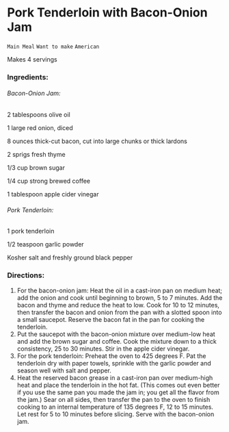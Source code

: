 # Pork Tenderloin with Bacon-Onion Jam

`Main Meal` `Want to make` `American`

Makes 4 servings

### **Ingredients:**

###### Bacon-Onion Jam:

2 tablespoons olive oil

1 large red onion, diced 

8 ounces thick-cut bacon, cut into large chunks or thick lardons 

2 sprigs fresh thyme 

1/3 cup brown sugar 

1/4 cup strong brewed coffee 

1 tablespoon apple cider vinegar 

###### Pork Tenderloin:

1 pork tenderloin

1/2 teaspoon garlic powder 

Kosher salt and freshly ground black pepper 

### **Directions:**

1. For the bacon-onion jam: Heat the oil in a cast-iron pan on medium heat; add the onion and cook until beginning to brown, 5 to 7 minutes. Add the bacon and thyme and reduce the heat to low. Cook for 10 to 12 minutes, then transfer the bacon and onion from the pan with a slotted spoon into a small saucepot. Reserve the bacon fat in the pan for cooking the tenderloin.
2. Put the saucepot with the bacon-onion mixture over medium-low heat and add the brown sugar and coffee. Cook the mixture down to a thick consistency, 25 to 30 minutes. Stir in the apple cider vinegar.
3. For the pork tenderloin: Preheat the oven to 425 degrees F. Pat the tenderloin dry with paper towels, sprinkle with the garlic powder and season well with salt and pepper.
4. Heat the reserved bacon grease in a cast-iron pan over medium-high heat and place the tenderloin in the hot fat. (This comes out even better if you use the same pan you made the jam in; you get all the flavor from the jam.) Sear on all sides, then transfer the pan to the oven to finish cooking to an internal temperature of 135 degrees F, 12 to 15 minutes. Let rest for 5 to 10 minutes before slicing. Serve with the bacon-onion jam.
